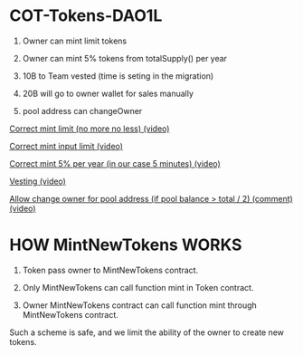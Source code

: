 # COT-Tokens-DAO1L

1) Owner can mint limit tokens

2) Owner can mint 5% tokens from totalSupply() per year

3) 10B to Team vested (time is seting in the migration)

4) 20B will go to owner wallet for sales manually

5) pool address can changeOwner

[Correct mint limit (no more no less) (video)](https://vk.com/videos223443924?z=video223443924_456239565%2Fpl_223443924_-2)

[Correct mint input limit (video)](https://vk.com/videos223443924?z=video223443924_456239559%2Fpl_223443924_-2)

[Correct mint 5% per year (in our case 5 minutes) (video)](https://vk.com/videos223443924?z=video223443924_456239561%2Fpl_223443924_-2)

[Vesting (video)](https://vk.com/videos223443924?z=video223443924_456239556%2Fpl_223443924_-2)

[Allow change owner for pool address (if pool balance > total / 2) (comment) (video)](https://vk.com/videos223443924?z=video223443924_456239566%2Fpl_223443924_-2)


# HOW MintNewTokens WORKS

1) Token pass owner to MintNewTokens contract.

2) Only MintNewTokens can call function mint in Token contract.

3) Owner MintNewTokens contract can call function mint through MintNewTokens contract.

Such a scheme is safe, and we limit the ability of the owner to create new tokens.
